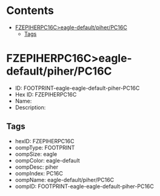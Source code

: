 



Contents
========

* [FZEPIHERPC16C>eagle-default/piher/PC16C](#fzepiherpc16ceagle-defaultpiherpc16c)
	* [Tags](#tags)

# FZEPIHERPC16C>eagle-default/piher/PC16C

- ID: FOOTPRINT-eagle-eagle-default-piher-PC16C
- Hex ID: FZEPIHERPC16C
- Name: 
- Description: 

## Tags

- hexID: FZEPIHERPC16C
- oompType: FOOTPRINT
- oompSize: eagle
- oompColor: eagle-default
- oompDesc: piher
- oompIndex: PC16C
- oompName: eagle-default/piher/PC16C
- oompID: FOOTPRINT-eagle-eagle-default-piher-PC16C
